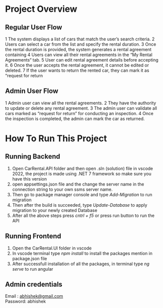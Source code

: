 # Project Overview
## Regular User Flow
1 The system displays a list of cars that match the user’s search criteria.
2 Users can select a car from the list and specify the rental duration.
3 Once the rental duration is provided, the system generates a rental agreement containing
4 Users can view all their rental agreements in the “My Rental Agreements“ tab.
5 User can edit rental agreement details before accepting it.
6 Once the user accepts the rental agreement, it cannot be edited or deleted.
7 If the user wants to return the rented car, they can mark it as “request for return 

## Admin User Flow
1 Admin user can view all the rental agreements.
2 They have the authority to update or delete any rental agreement.
3 The admin user can validate all cars marked as “request for return” for conducting an 
inspection.
4 Once the inspection is completed, the admin can mark the car as returned.

# How To Run This Project
## Running Backend
1) Open CarRental.API folder and then open .sln (solution) file in vscode 2022, the project is made using .NET 7 framework so make sure you have this version
2) open appsettings.json file and the change the server name in the connection string to your own ssms server name.
3) Then go to package manager console and type *Add-Migration* to run migration
4) Then after the build is succeeded, type *Update-Database* to apply migration to your newly created Database
5) After all the above steps press *cntrl + f5* or press run button to run the API

## Running Frontend
1) Open the CarRental.UI folder in vscode
2) In vscode terminal type *npm install* to install the packages mention in package.json file
3) After successfull installation of all the packages, in terminal type *ng serve* to run angular 

## Admin credentials
Email : abhishek@gmail.com  
Password: abhishek

